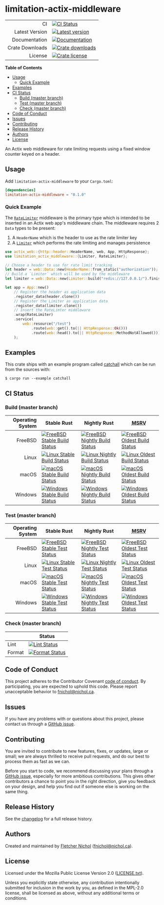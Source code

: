 # limitation-actix-middleware

|                 |                                             |
| --------------: | ------------------------------------------- |
|              CI | [![CI Status][badge-ci-overall]][ci]        |
|  Latest Version | [![Latest version][badge-version]][crate]   |
|   Documentation | [![Documentation][badge-docs]][docs]        |
| Crate Downloads | [![Crate downloads][badge-crate-dl]][crate] |
|         License | [![Crate license][badge-license]][github]   |

**Table of Contents**

<!-- toc -->

- [Usage](#usage)
  - [Quick Example](#quick-example)
- [Examples](#examples)
- [CI Status](#ci-status)
  - [Build (master branch)](#build-master-branch)
  - [Test (master branch)](#test-master-branch)
  - [Check (master branch)](#check-master-branch)
- [Code of Conduct](#code-of-conduct)
- [Issues](#issues)
- [Contributing](#contributing)
- [Release History](#release-history)
- [Authors](#authors)
- [License](#license)

<!-- tocstop -->

An Actix web middleware for rate limiting requests using a fixed window counter
keyed on a header.

## Usage

Add `limitation-actix-middleware` to your `Cargo.toml`:

```toml
[dependencies]
limitation-actix-middleware = "0.1.0"
```

### Quick Example

The [`RateLimiter`] middleware is the primary type which is intended to be
inserted in an Actix web app's middleware chain. The middleware requires 2
`Data` types to be present:

1. A `HeaderName` which is the header to use as the rate limiter key
2. A [`Limiter`] which performs the rate limiting and manages persistence

```rust
use actix_web::{http::header::HeaderName, web, App, HttpResponse};
use limitation_actix_middleware::{Limiter, RateLimiter};

// Choose a header to use for rate limit tracking
let header = web::Data::new(HeaderName::from_static("authorization"));
// Build a `Limiter` which will be used by the middleware
let limiter = web::Data::new(Limiter::build("redis://127.0.0.1/").finish()?);

let app = App::new()
    // Register the header as application data
    .register_data(header.clone())
    // Register the Limiter as application data
    .register_data(limiter.clone())
    // Insert the RateLimter middleware
    .wrap(RateLimiter)
    .service(
        web::resource("/test")
            .route(web::get().to(|| HttpResponse::Ok()))
            .route(web::head().to(|| HttpResponse::MethodNotAllowed()))
    );
```

[`limiter`]: struct.Limiter.html
[`ratelimiter`]: struct.RateLimiter.html

## Examples

This crate ships with an example program called [catchall] which can be run from
the sources with:

```console
$ cargo run --example catchall
```

[catchall]:
  https://github.com/fnichol/limitation/blob/master/limitation-actix-middleware/examples/catchall.rs

## CI Status

### Build (master branch)

| Operating System | Stable Rust                                                             | Nightly Rust                                                              | <abbr title="Minimum Supported Rust Version">MSRV</abbr>                |
| ---------------: | ----------------------------------------------------------------------- | ------------------------------------------------------------------------- | ----------------------------------------------------------------------- |
|          FreeBSD | [![FreeBSD Stable Build Status][badge-stable_freebsd-build]][ci-master] | [![FreeBSD Nightly Build Status][badge-nightly_freebsd-build]][ci-master] | [![FreeBSD Oldest Build Status][badge-oldest_freebsd-build]][ci-master] |
|            Linux | [![Linux Stable Build Status][badge-stable_linux-build]][ci-master]     | [![Linux Nightly Build Status][badge-nightly_linux-build]][ci-master]     | [![Linux Oldest Build Status][badge-oldest_linux-build]][ci-master]     |
|            macOS | [![macOS Stable Build Status][badge-stable_macos-build]][ci-master]     | [![macOS Nightly Build Status][badge-nightly_macos-build]][ci-master]     | [![macOS Oldest Build Status][badge-oldest_macos-build]][ci-master]     |
|          Windows | [![Windows Stable Build Status][badge-stable_windows-build]][ci-master] | [![Windows Nightly Build Status][badge-nightly_windows-build]][ci-master] | [![Windows Oldest Build Status][badge-oldest_windows-build]][ci-master] |

### Test (master branch)

| Operating System | Stable Rust                                                           | Nightly Rust                                                            | <abbr title="Minimum Supported Rust Version">MSRV</abbr>              |
| ---------------: | --------------------------------------------------------------------- | ----------------------------------------------------------------------- | --------------------------------------------------------------------- |
|          FreeBSD | [![FreeBSD Stable Test Status][badge-stable_freebsd-test]][ci-master] | [![FreeBSD Nightly Test Status][badge-nightly_freebsd-test]][ci-master] | [![FreeBSD Oldest Test Status][badge-oldest_freebsd-test]][ci-master] |
|            Linux | [![Linux Stable Test Status][badge-stable_linux-test]][ci-master]     | [![Linux Nightly Test Status][badge-nightly_linux-test]][ci-master]     | [![Linux Oldest Test Status][badge-oldest_linux-test]][ci-master]     |
|            macOS | [![macOS Stable Test Status][badge-stable_macos-test]][ci-master]     | [![macOS Nightly Test Status][badge-nightly_macos-test]][ci-master]     | [![macOS Oldest Test Status][badge-oldest_macos-test]][ci-master]     |
|          Windows | [![Windows Stable Test Status][badge-stable_windows-test]][ci-master] | [![Windows Nightly Test Status][badge-nightly_windows-test]][ci-master] | [![Windows Oldest Test Status][badge-oldest_windows-test]][ci-master] |

### Check (master branch)

|        | Status                                            |
| ------ | ------------------------------------------------- |
| Lint   | [![Lint Status][badge-check-lint]][ci-master]     |
| Format | [![Format Status][badge-check-format]][ci-master] |

## Code of Conduct

This project adheres to the Contributor Covenant [code of
conduct][code-of-conduct]. By participating, you are expected to uphold this
code. Please report unacceptable behavior to fnichol@nichol.ca.

## Issues

If you have any problems with or questions about this project, please contact us
through a [GitHub issue][issues].

## Contributing

You are invited to contribute to new features, fixes, or updates, large or
small; we are always thrilled to receive pull requests, and do our best to
process them as fast as we can.

Before you start to code, we recommend discussing your plans through a [GitHub
issue][issues], especially for more ambitious contributions. This gives other
contributors a chance to point you in the right direction, give you feedback on
your design, and help you find out if someone else is working on the same thing.

## Release History

See the [changelog] for a full release history.

## Authors

Created and maintained by [Fletcher Nichol][fnichol] (<fnichol@nichol.ca>).

## License

Licensed under the Mozilla Public License Version 2.0 ([LICENSE.txt][license]).

Unless you explicitly state otherwise, any contribution intentionally submitted
for inclusion in the work by you, as defined in the MPL-2.0 license, shall be
licensed as above, without any additional terms or conditions.

[badge-check-format]:
  https://img.shields.io/cirrus/github/fnichol/limitation.svg?style=flat-square&task=check&script=format
[badge-check-lint]:
  https://img.shields.io/cirrus/github/fnichol/limitation.svg?style=flat-square&task=check&script=lint
[badge-ci-overall]:
  https://img.shields.io/cirrus/github/fnichol/limitation.svg?style=flat-square
[badge-crate-dl]:
  https://img.shields.io/crates/d/limitation-actix-middleware.svg?style=flat-square
[badge-docs]:
  https://docs.rs/limitation-actix-middleware/badge.svg?style=flat-square
[badge-license]:
  https://img.shields.io/crates/l/limitation-actix-middleware.svg?style=flat-square
[badge-nightly_freebsd-build]:
  https://img.shields.io/cirrus/github/fnichol/limitation.svg?style=flat-square&task=test_nightly_freebsd&script=build
[badge-nightly_freebsd-test]:
  https://img.shields.io/cirrus/github/fnichol/limitation.svg?style=flat-square&task=test_nightly_freebsd&script=test
[badge-nightly_linux-build]:
  https://img.shields.io/cirrus/github/fnichol/limitation.svg?style=flat-square&task=test_nightly_linux&script=build
[badge-nightly_linux-test]:
  https://img.shields.io/cirrus/github/fnichol/limitation.svg?style=flat-square&task=test_nightly_linux&script=test
[badge-nightly_macos-build]:
  https://img.shields.io/cirrus/github/fnichol/limitation.svg?style=flat-square&task=test_nightly_macos&script=build
[badge-nightly_macos-test]:
  https://img.shields.io/cirrus/github/fnichol/limitation.svg?style=flat-square&task=test_nightly_macos&script=test
[badge-nightly_windows-build]:
  https://img.shields.io/cirrus/github/fnichol/limitation.svg?style=flat-square&task=test_nightly_windows&script=build
[badge-nightly_windows-test]:
  https://img.shields.io/cirrus/github/fnichol/limitation.svg?style=flat-square&task=test_nightly_windows&script=test
[badge-oldest_freebsd-build]:
  https://img.shields.io/cirrus/github/fnichol/limitation.svg?style=flat-square&task=test_1.35.0_freebsd&script=build
[badge-oldest_freebsd-test]:
  https://img.shields.io/cirrus/github/fnichol/limitation.svg?style=flat-square&task=test_1.35.0_freebsd&script=test
[badge-oldest_linux-build]:
  https://img.shields.io/cirrus/github/fnichol/limitation.svg?style=flat-square&task=test_1.35.0_linux&script=build
[badge-oldest_linux-test]:
  https://img.shields.io/cirrus/github/fnichol/limitation.svg?style=flat-square&task=test_1.35.0_linux&script=test
[badge-oldest_macos-build]:
  https://img.shields.io/cirrus/github/fnichol/limitation.svg?style=flat-square&task=test_1.35.0_macos&script=build
[badge-oldest_macos-test]:
  https://img.shields.io/cirrus/github/fnichol/limitation.svg?style=flat-square&task=test_1.35.0_macos&script=test
[badge-oldest_windows-build]:
  https://img.shields.io/cirrus/github/fnichol/limitation.svg?style=flat-square&task=test_1.35.0_windows&script=build
[badge-oldest_windows-test]:
  https://img.shields.io/cirrus/github/fnichol/limitation.svg?style=flat-square&task=test_1.35.0_windows&script=test
[badge-stable_freebsd-build]:
  https://img.shields.io/cirrus/github/fnichol/limitation.svg?style=flat-square&task=test_stable_freebsd&script=build
[badge-stable_freebsd-test]:
  https://img.shields.io/cirrus/github/fnichol/limitation.svg?style=flat-square&task=test_stable_freebsd&script=test
[badge-stable_linux-build]:
  https://img.shields.io/cirrus/github/fnichol/limitation.svg?style=flat-square&task=test_stable_linux&script=build
[badge-stable_linux-test]:
  https://img.shields.io/cirrus/github/fnichol/limitation.svg?style=flat-square&task=test_stable_linux&script=test
[badge-stable_macos-build]:
  https://img.shields.io/cirrus/github/fnichol/limitation.svg?style=flat-square&task=test_stable_macos&script=build
[badge-stable_macos-test]:
  https://img.shields.io/cirrus/github/fnichol/limitation.svg?style=flat-square&task=test_stable_macos&script=test
[badge-stable_windows-build]:
  https://img.shields.io/cirrus/github/fnichol/limitation.svg?style=flat-square&task=test_stable_windows&script=build
[badge-stable_windows-test]:
  https://img.shields.io/cirrus/github/fnichol/limitation.svg?style=flat-square&task=test_stable_windows&script=test
[badge-version]:
  https://img.shields.io/crates/v/limitation-actix-middleware.svg?style=flat-square
[changelog]:
  https://github.com/fnichol/limitation/blob/master/limitation-actix-middleware/CHANGELOG.md
[ci]: https://cirrus-ci.com/github/fnichol/limitation
[ci-master]: https://cirrus-ci.com/github/fnichol/limitation/master
[code-of-conduct]:
  https://github.com/fnichol/limitation/blob/master/limitation-actix-middleware/CODE_OF_CONDUCT.md
[commonmark]: https://commonmark.org/
[crate]: https://crates.io/crates/limitation-actix-middleware
[docs]: https://docs.rs/limitation-actix-middleware
[fnichol]: https://github.com/fnichol
[github]: https://github.com/fnichol/limitation
[issues]: https://github.com/fnichol/limitation/issues
[license]:
  https://github.com/fnichol/limitation/blob/master/limitation-actix-middleware/LICENSE.txt
